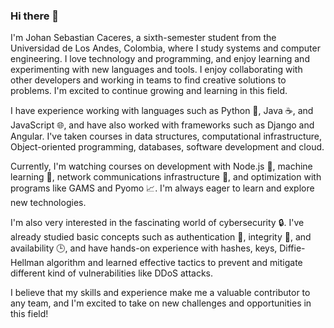 ### Hi there 👋
I'm Johan Sebastian Caceres, a sixth-semester student from the Universidad de Los Andes, Colombia, where I study systems and computer engineering. I love technology and programming, and enjoy learning and experimenting with new languages and tools. I enjoy collaborating with other developers and working in teams to find creative solutions to problems. I'm excited to continue growing and learning in this field.

I have experience working with languages such as Python 🐍, Java ☕, and JavaScript 🌐, and have also worked with frameworks such as Django and Angular. I've taken courses in data structures, computational infrastructure, Object-oriented programming, databases, software development and cloud.

Currently, I'm watching courses on development with Node.js 🚀, machine learning 🤖, network communications infrastructure 📡, and optimization with programs like GAMS and Pyomo 📈. I'm always eager to learn and explore new technologies.

I'm also very interested in the fascinating world of cybersecurity 🔒. I've already studied basic concepts such as authentication 🔑, integrity 🔐, and availability 🕒, and have hands-on experience with hashes, keys, Diffie-Hellman algorithm and learned effective tactics to prevent and mitigate different kind of vulnerabilities like DDoS attacks.

I believe that my skills and experience make me a valuable contributor to any team, and I'm excited to take on new challenges and opportunities in this field!


